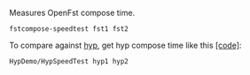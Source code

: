 Measures OpenFst compose time.

    fstcompose-speedtest fst1 fst2

To compare against [hyp](https://github.com/sdl-research/hyp), get hyp
compose time like this [[code]](https://github.com/sdl-research/hyp/blob/master/sdl/HypDemo/src/HypSpeedTest.cpp):

    HypDemo/HypSpeedTest hyp1 hyp2
